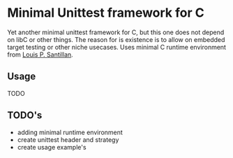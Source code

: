 # Minimal Unittest framework for C
Yet another minimal unittest framework for C, but this one does not depend on libC or other things. The reason for is existence is to allow on embedded target testing or other niche usecases. Uses minimal C runtime environment from [Louis P. Santillan](https://github.com/lpsantil/rt0.git).
## Usage
TODO
## TODO's
* adding minimal runtime environment
* create unittest header and strategy
* create usage example's
